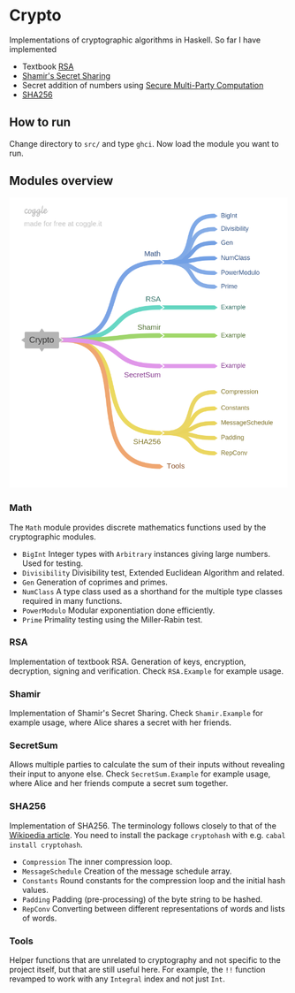 
# Crypto

Implementations of cryptographic algorithms in Haskell. So far I have implemented

- Textbook [RSA](https://en.wikipedia.org/wiki/RSA_(cryptosystem))
- [Shamir's Secret Sharing](https://en.wikipedia.org/wiki/Shamir%27s_Secret_Sharing)
- Secret addition of numbers using [Secure Multi-Party Computation](https://en.wikipedia.org/wiki/Secure_multi-party_computation)
- [SHA256](https://en.wikipedia.org/wiki/SHA-2)

## How to run

Change directory to `src/` and type `ghci`. Now load the module you want to run.

## Modules overview

![](misc/modules_overview.png)

### Math

The `Math` module provides discrete mathematics functions used by the cryptographic modules.

- `BigInt` Integer types with `Arbitrary` instances giving large numbers. Used for testing.
- `Divisibility` Divisibility test, Extended Euclidean Algorithm and related.
- `Gen` Generation of coprimes and primes.
- `NumClass` A type class used as a shorthand for the multiple type classes required in many functions.
- `PowerModulo` Modular exponentiation done efficiently.
- `Prime` Primality testing using the Miller-Rabin test.

### RSA

Implementation of textbook RSA. Generation of keys, encryption, decryption, signing and verification. Check `RSA.Example` for example usage.

### Shamir

Implementation of Shamir's Secret Sharing. Check `Shamir.Example` for example usage, where Alice shares a secret with her friends.

### SecretSum

Allows multiple parties to calculate the sum of their inputs without revealing their input to anyone else. Check `SecretSum.Example` for example usage, where Alice and her friends compute a secret sum together.

### SHA256

Implementation of SHA256. The terminology follows closely to that of the [Wikipedia article](https://en.wikipedia.org/wiki/SHA-2). You need to install the package `cryptohash` with e.g. `cabal install cryptohash`. 

- `Compression` The inner compression loop.
- `MessageSchedule` Creation of the message schedule array.
- `Constants` Round constants for the compression loop and the initial hash values.
- `Padding`  Padding (pre-processing) of the byte string to be hashed.
- `RepConv` Converting between different representations of words and lists of words.

### Tools

Helper functions that are unrelated to cryptography and not specific to the project itself, but that are still useful here. For example, the `!!` function revamped to work with any `Integral` index and not just `Int`.
